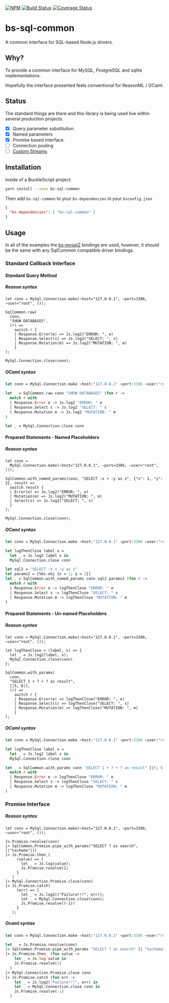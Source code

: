 [![NPM](https://nodei.co/npm/bs-sql-common.png)](https://nodei.co/npm/bs-sql-common/)
[![Build Status](https://www.travis-ci.org/scull7/bs-sql-common.svg?branch=master)](https://www.travis-ci.org/scull7/bs-sql-common)
[![Coverage Status](https://coveralls.io/repos/github/scull7/bs-sql-common/badge.svg?branch=master)](https://coveralls.io/github/scull7/bs-sql-common?branch=master)

# bs-sql-common
A common interface for SQL-based Node.js drivers.

## Why?

To provide a common interface for MySQL, PostgreSQL and sqlite
implementations.  

Hopefully the interface presented feels conventional for ReasonML / OCaml.

## Status

The standard things are there and this library is being used live within
several production projects.

- [x] Query parameter substitution
- [x] Named parameters
- [x] Promise based interface.
- [ ] Connection pooling
- [ ] [Custom Streams][mysql2-custom-streams]

## Installation

Inside of a BuckleScript project:
```sh
yarn install --save bs-sql-common
```

Then add `bs-sql-common` to your `bs-dependencies` in your `bsconfig.json`
```json
{
  "bs-dependencies": [ "bs-sql-common" ]
}
```

## Usage

In all of the examples the [bs-mysql2] bindings are used, however,
it should be the same with any SqlCommon compatible driver bindings.

### Standard Callback Interface

#### Standard Query Method

##### Reason syntax

```reason
let conn = MySql.Connection.make(~host="127.0.0.1", ~port=3306, ~user="root", ());

SqlCommon.raw(
  conn,
  "SHOW DATABASES",
  (r) =>
    switch r {
    | Response.Error(e) => Js.log2("ERROR: ", e)
    | Response.Select(s) => Js.log2("SELECT: ", s)
    | Response.Mutation(m) => Js.log2("MUTATION: ", m)
    }
);

MySql.Connection.close(conn);
```

##### OCaml syntax

```ocaml
let conn = MySql.Connection.make ~host:"127.0.0.1" ~port:3306 ~user:"root" ()

let _ = SqlCommon.raw conn "SHOW DATABASES" (fun r ->
  match r with
  | Response.Error e -> Js.log2 "ERROR: " e
  | Response.Select s -> Js.log2 "SELECT: " s
  | Response.Mutation m -> Js.log2 "MUTATION: " m
)

let _ = MySql.Connection.close conn
```

#### Prepared Statements - Named Placeholders

##### Reason syntax

```reason
let conn =
  MySql.Connection.make(~host="127.0.0.1", ~port=3306, ~user="root", ());

SqlCommon.with_named_params(conn, "SELECT :x + :y as z", {"x": 1, "y": 2}, result =>
  switch result {
  | Error(e) => Js.log2("ERROR: ", e)
  | Mutation(m) => Js.log2("MUTATION: ", m)
  | Select(s) => Js.log2("SELECT: ", s)
  }
);

MySql.Connection.close(conn);
```

##### OCaml syntax

```ocaml
let conn = MySql.Connection.make ~host:"127.0.0.1" ~port:3306 ~user:"root" ()

let logThenClose label x =
  let _ = Js.log2 label x in
  MySql.Connection.close conn

let sql2 = "SELECT :x + :y as z"
let params2 = [%bs.obj {x = 1; y = 2}]
let _ = SqlCommon.with_named_params conn sql2 params2 (fun r ->
  match r with
  | Response.Error e -> logThenClose "ERROR: " e
  | Response.Select s -> logThenClose "SELECT: " s
  | Response.Mutation m -> logThenClose "MUTATION: " m
)
```

#### Prepared Statements - Un-named Placeholders

##### Reason syntax

```reason
let conn = MySql.Connection.make(~host="127.0.0.1", ~port=3306, ~user="root", ());

let logThenClose = (label, x) => {
  let _ = Js.log2(label, x);
  MySql.Connection.close(conn)
};

SqlCommon.with_params(
  conn,
  "SELECT 1 + ? + ? as result",
  [|5, 6|],
  (r) =>
    switch r {
    | Response.Error(e) => logThenClose("ERROR: ", e)
    | Response.Select(s) => logThenClose("SELECT: ", s)
    | Response.Mutation(m) => logThenClose("MUTATION: ", m)
    }
);
```

##### OCaml syntax

```ocaml
let conn = MySql.Connection.make ~host:"127.0.0.1" ~port:3306 ~user:"root" ()

let logThenClose label x =
  let _ = Js.log2 label x in
  MySql.Connection.close conn

let _ = SqlCommon.with_params conn "SELECT 1 + ? + ? as result" [|5; 6|] (fun r ->
  match r with
  | Response.Error e -> logThenClose "ERROR: " e
  | Response.Select s -> logThenClose "SELECT: " s
  | Response.Mutation m -> logThenClose "MUTATION: " m
)
```

### Promise Interface

##### Reason syntax

```reason
let conn = MySql.Connection.make(~host="127.0.0.1", ~port=3306, ~user="root", ());

Js.Promise.resolve(conn)
|> SqlCommon.Promise.pipe_with_params("SELECT ? as search", [|"%schema"|])
|> Js.Promise.then_(
     (value) => {
       let _ = Js.log(value);
       Js.Promise.resolve(1)
     }
   )
|> MySql.Connection.Promise.close(conn)
|> Js.Promise.catch(
     (err) => {
       let _ = Js.log2(("Failure!!!", err));
       let _ = MySql.Connection.close(conn);
       Js.Promise.resolve((-1))
     }
   );
```

##### Ocaml syntax

```ocaml
let conn = MySql.Connection.make ~host:"127.0.0.1" ~port:3306 ~user:"root" ()

let _ = Js.Promise.resolve(conn)
|> SqlCommon.Promise.pipe_with_params "SELECT ? as search" [| "%schema" |]
|> Js.Promise.then_ (fun value ->
    let _ = Js.log value in
    Js.Promise.resolve(1)
  )
|> MySql.Connection.Promise.close conn
|> Js.Promise.catch (fun err ->
    let _ = Js.log2("Failure!!!", err) in
    let _ = MySql.Connection.close conn in
    Js.Promise.resolve(-1)
  )
```

[bs-mysql2]: https://github.com/scull7/bs-mysql2
[mysql2-custom-streams]: https://github.com/sidorares/node-mysql2/tree/master/documentation/Extras.md

